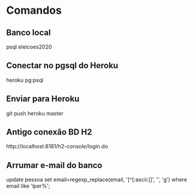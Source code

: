 # Comandos

## Banco local
psql eleicoes2020

## Conectar no pgsql do Heroku
heroku pg:psql

## Enviar para Heroku
git push heroku master

## Antigo conexão BD H2
http://localhost:8181/h2-console/login.do

## Arrumar e-mail do banco
update pessoa set email=regexp_replace(email, '[^[:ascii:]]', '', 'g') where email like 'lper%';

